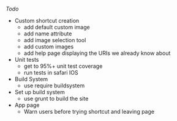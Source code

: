 *Todo*
* Custom shortcut creation
  * add default custom image
  * add name attribute
  * add image selection tool
  * add custom images
  * add help page displaying the URIs we already know about
* Unit tests
  * get to 95%+ unit test coverage
  * run tests in safari IOS
* Build System
  * use require buildsystem
* Set up build system
  * use grunt to build the site
* App page
  * Warn users before trying shortcut and leaving page

